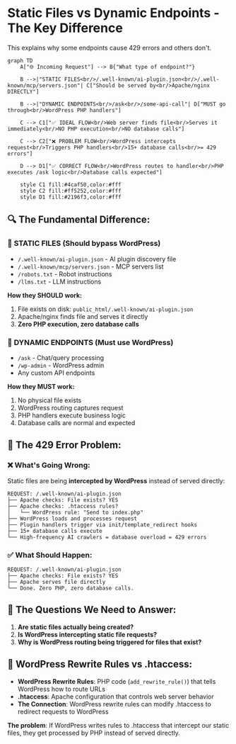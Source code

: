 # Static Files vs Dynamic Endpoints - The Key Difference

This explains why some endpoints cause 429 errors and others don't.

```mermaid
graph TD
    A["🌐 Incoming Request"] --> B{"What type of endpoint?"}

    B -->|"STATIC FILES<br/>/.well-known/ai-plugin.json<br/>/.well-known/mcp/servers.json"| C["Should be served by<br/>Apache/nginx DIRECTLY"]

    B -->|"DYNAMIC ENDPOINTS<br/>/ask<br/>/some-api-call"| D["MUST go through<br/>WordPress PHP handlers"]

    C --> C1["✅ IDEAL FLOW<br/>Web server finds file<br/>Serves it immediately<br/>NO PHP execution<br/>NO database calls"]

    C --> C2["❌ PROBLEM FLOW<br/>WordPress intercepts request<br/>Triggers PHP handlers<br/>15+ database calls<br/>= 429 errors"]

    D --> D1["✅ CORRECT FLOW<br/>WordPress routes to handler<br/>PHP executes /ask logic<br/>Database calls expected"]

    style C1 fill:#4caf50,color:#fff
    style C2 fill:#ff5252,color:#fff
    style D1 fill:#2196f3,color:#fff
```

## 🔍 **The Fundamental Difference:**

### 📄 **STATIC FILES** (Should bypass WordPress)

- `/.well-known/ai-plugin.json` - AI plugin discovery file
- `/.well-known/mcp/servers.json` - MCP servers list
- `/robots.txt` - Robot instructions
- `/llms.txt` - LLM instructions

**How they SHOULD work:**

1. File exists on disk: `public_html/.well-known/ai-plugin.json`
2. Apache/nginx finds file and serves it directly
3. **Zero PHP execution, zero database calls**

### 🚀 **DYNAMIC ENDPOINTS** (Must use WordPress)

- `/ask` - Chat/query processing
- `/wp-admin` - WordPress admin
- Any custom API endpoints

**How they MUST work:**

1. No physical file exists
2. WordPress routing captures request
3. PHP handlers execute business logic
4. Database calls are normal and expected

## 🚨 **The 429 Error Problem:**

### ❌ **What's Going Wrong:**

Static files are being **intercepted by WordPress** instead of served directly:

```
REQUEST: /.well-known/ai-plugin.json
├── Apache checks: File exists? YES
├── Apache checks: .htaccess rules?
│   └── WordPress rule: "Send to index.php"
├── WordPress loads and processes request
├── Plugin handlers trigger via init/template_redirect hooks
├── 15+ database calls execute
└── High-frequency AI crawlers = database overload = 429 errors
```

### ✅ **What Should Happen:**

```
REQUEST: /.well-known/ai-plugin.json
├── Apache checks: File exists? YES
├── Apache serves file directly
└── Done. Zero PHP, zero database calls.
```

## 🎯 **The Questions We Need to Answer:**

1. **Are static files actually being created?**
2. **Is WordPress intercepting static file requests?**
3. **Why is WordPress routing being triggered for files that exist?**

## 🔧 **WordPress Rewrite Rules vs .htaccess:**

- **WordPress Rewrite Rules**: PHP code (`add_rewrite_rule()`) that tells WordPress how to route URLs
- **.htaccess**: Apache configuration that controls web server behavior
- **The Connection**: WordPress rewrite rules can modify .htaccess to redirect requests to WordPress

**The problem**: If WordPress writes rules to .htaccess that intercept our static files, they get processed by PHP instead of served directly.

